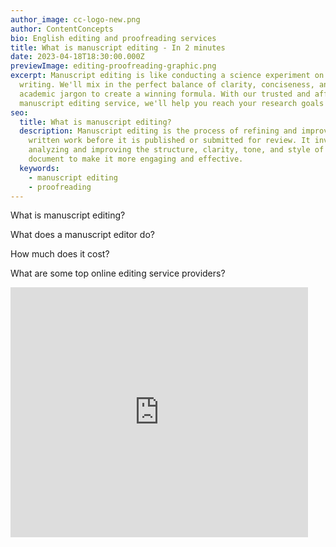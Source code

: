 ```yaml
---
author_image: cc-logo-new.png
author: ContentConcepts
bio: English editing and proofreading services
title: What is manuscript editing - In 2 minutes
date: 2023-04-18T18:30:00.000Z
previewImage: editing-proofreading-graphic.png
excerpt: Manuscript editing is like conducting a science experiment on your
  writing. We'll mix in the perfect balance of clarity, conciseness, and
  academic jargon to create a winning formula. With our trusted and affordable
  manuscript editing service, we'll help you reach your research goals faster.
seo:
  title: What is manuscript editing?
  description: Manuscript editing is the process of refining and improving a
    written work before it is published or submitted for review. It involves
    analyzing and improving the structure, clarity, tone, and style of a
    document to make it more engaging and effective.
  keywords:
    - manuscript editing
    - proofreading
---
```

<p>W﻿hat is manuscript editing?<p>
<p>W﻿hat does a manuscript editor do?<p>
<p>H﻿ow much does it cost?<p>

<p>What are some top online editing service providers?

<p>

<iframe src="https://www.slideshare.net/slideshow/embed_code/key/4ha8fuZTvVueJC?hostedIn=slideshare&page=upload" width="476" height="400" frameborder="0" marginwidth="0" marginheight="0" scrolling="no"></iframe>

<p>
